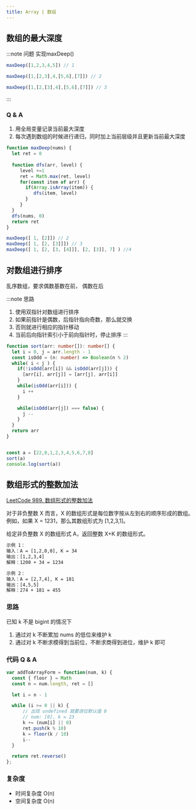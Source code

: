 ```yaml
---
title: Array | 数组
---
```


## 数组的最大深度


:::note 问题
实现maxDeep()
```js
maxDeep([1,2,3,4,5]) // 1

maxDeep([1,[2,3],4,[5,6],[7]]) // 2

maxDeep([1,[2,[3],4],[5,6],[7]]) // 3
```
:::


### Q & A

1. 用全局变量记录当前最大深度
2. 每次遇到数组的时候进行递归，同时加上当前层级并且更新当前最大深度

```js
function maxDeep(nums) {
  let ret = 0
  
  function dfs(arr, level) {
     level +=1
     ret = Math.max(ret, level)
     for(const item of arr) {
       if(Array.isArray(item)) {
          dfs(item, level)
       }
     }
  }
  dfs(nums, 0)
  return ret
}

maxDeep([ 1, [2]]) // 2
maxDeep([ 1, [2, [3]]]) // 3
maxDeep([ 1, [2, [3, [4]]], [2, [3]], 7] ) //4
```


## 对数组进行排序

乱序数组，要求偶数基数在前， 偶数在后


:::note 思路
1. 使用双指针对数组进行排序
2. 如果前指针是偶数，后指针指向奇数，那么就交换
3. 否则就进行相应的指针移动
4. 当前后向指针索引小于前向指针时，停止排序
:::


```ts
function sort(arr: number[]): number[] {
  let i = 0, j = arr.length - 1
  const isOdd = (n: number) => Boolean(n % 2)
  while( i < j ) {
    if(!isOdd(arr[i]) && isOdd(arr[j])) {
      [arr[i], arr[j]] = [arr[j], arr[i]]
    }
    while(isOdd(arr[i])) {
      i ++
    }

    while(isOdd(arr[j]) === false) {
      j --
    }
  }
  return arr
}


const a = [22,0,1,2,3,4,5,6,7,8]
sort(a)
console.log(sort(a))
```

## 数组形式的整数加法

[LeetCode 989. 数组形式的整数加法](https://leetcode-cn.com/problems/add-to-array-form-of-integer/)

对于非负整数 X 而言，X 的数组形式是每位数字按从左到右的顺序形成的数组。例如，如果 X = 1231，那么其数组形式为 [1,2,3,1]。

给定非负整数 X 的数组形式 A，返回整数 X+K 的数组形式。


```txt
示例 1：
输入：A = [1,2,0,0], K = 34
输出：[1,2,3,4]
解释：1200 + 34 = 1234

示例 2：
输入：A = [2,7,4], K = 181
输出：[4,5,5]
解释：274 + 181 = 455
```

### 思路

已知 k 不是 bigint 的情况下

1. 通过对 k 不断累加 nums 的低位来维护 k
2. 通过对 k 不断求模得到当前位，不断求商得到进位，维护 k 即可

### 代码 Q & A

```js
var addToArrayForm = function(num, k) {
  const { floor } = Math
  const n = num.length, ret = []

  let i = n - 1

  while (i >= 0 || k) {
      // 出现 undefined 就要进位默认值 0
      // num: [0], k = 23
      k += (num[i] || 0)
      ret.push(k % 10)
      k = floor(k / 10)
      i--
  }

  return ret.reverse()
};
```

### 复杂度

- 时间复杂度 O(n)
- 空间复杂度 O(n)